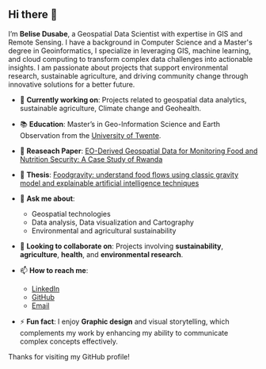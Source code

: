 ## Hi there 👋

I’m **Belise Dusabe**, a Geospatial Data Scientist with expertise in GIS and Remote Sensing. I have a background in Computer Science and a Master's degree in Geoinformatics, I specialize in leveraging GIS, machine learning, and cloud computing to transform complex data challenges into actionable insights. I am passionate about projects that support environmental research, sustainable agriculture, and driving community change through innovative solutions for a better future.

- 🌱 **Currently working on**: Projects related to geospatial data analytics, sustainable agriculture, Climate change and Geohealth.
- 📚 **Education**: Master’s in Geo-Information Science and Earth Observation from the [University of Twente](https://www.itc.nl/).
- 📖 **Reaseach Paper**: [EO-Derived Geospatial Data for Monitoring Food and Nutrition Security: A Case Study of Rwanda](https://ieeexplore.ieee.org/document/10640900)
- 📖 **Thesis**: [Foodgravity: understand food flows using classic gravity model and explainable artificial intelligence techniques](https://essay.utwente.nl/103280/) 
- 💬 **Ask me about**: 
  - Geospatial technologies 
  - Data analysis, Data visualization and Cartography
  - Environmental and agricultural sustainability
- 👯 **Looking to collaborate on**: Projects involving **sustainability**, **agriculture**, **health**, and **environmental research**.
- 📫 **How to reach me**: 
  - [LinkedIn](www.linkedin.com/in/belise-dusabe-6ab27b134)
  - [GitHub]()
  - [Email](mailto:duslyz05@gmail.com)
    
- ⚡ **Fun fact**: I enjoy **Graphic design** and visual storytelling, which complements my work by enhancing my ability to communicate complex concepts effectively.

Thanks for visiting my GitHub profile!

